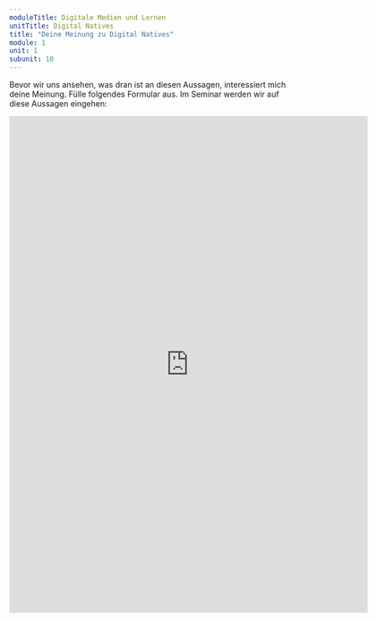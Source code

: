 ```yaml
---
moduleTitle: Digitale Medien und Lernen
unitTitle: Digital Natives
title: "Deine Meinung zu Digital Natives"
module: 1
unit: 1
subunit: 10
---
```


Bevor wir uns ansehen, was dran ist an diesen Aussagen, interessiert mich deine Meinung. Fülle folgendes Formular aus. Im Seminar werden wir auf diese Aussagen eingehen: 

<iframe src="https://docs.google.com/forms/d/e/1FAIpQLSci2ZKyebtMeODQTxzlLteajOiJvhR9QS1Qf5YjeXDFSt8UYQ/viewform?embedded=true" width="640" height="888" frameborder="0" marginheight="0" marginwidth="0">Loading...</iframe>


